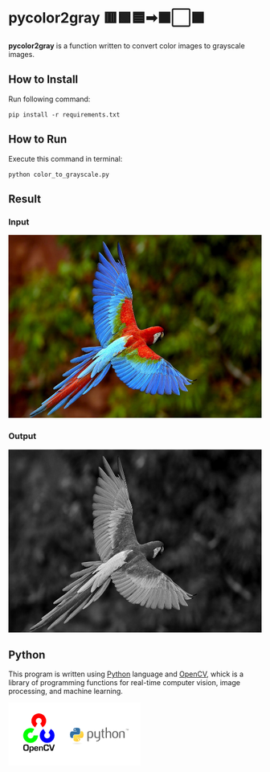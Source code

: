 # pycolor2gray 🟥🟩🟦➡⬛⬜⬛
**pycolor2gray** is a function written to convert color images to grayscale images.

## How to Install
Run following command:
```
pip install -r requirements.txt
```

## How to Run
Execute this command in terminal:
```
python color_to_grayscale.py
```

## Result

### Input
<img src="input\macaw.jpg" width="646.7" height="364">

### Output
<img src="output\gray image.jpg" width="646.7" height="364">


## Python
This program is written using [Python](https://www.python.org/) language and [OpenCV](https://opencv.org/), whick is a library of programming functions for real-time computer vision, image processing, and machine learning.

<img src="opencv.webp" width="262.5" height="124.75">